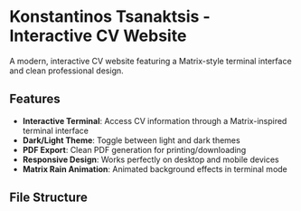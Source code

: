 # Konstantinos Tsanaktsis - Interactive CV Website

A modern, interactive CV website featuring a Matrix-style terminal interface and clean professional design.

## Features

- **Interactive Terminal**: Access CV information through a Matrix-inspired terminal interface
- **Dark/Light Theme**: Toggle between light and dark themes
- **PDF Export**: Clean PDF generation for printing/downloading
- **Responsive Design**: Works perfectly on desktop and mobile devices
- **Matrix Rain Animation**: Animated background effects in terminal mode

## File Structure

